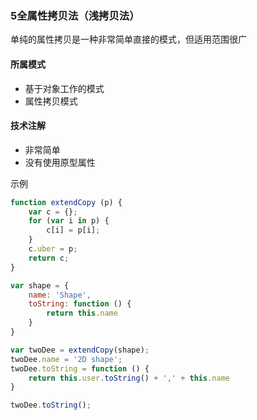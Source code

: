 ### 5全属性拷贝法（浅拷贝法）
单纯的属性拷贝是一种非常简单直接的模式，但适用范围很广
#### 所属模式
* 基于对象工作的模式
* 属性拷贝模式

#### 技术注解
* 非常简单
* 没有使用原型属性

示例

```` javascript
function extendCopy (p) {
    var c = {};
    for (var i in p) {
        c[i] = p[i];
    }
    c.uber = p;
    return c;
}

var shape = {
    name: 'Shape',
    toString: function () {
        return this.name
    }
}

var twoDee = extendCopy(shape);
twoDee.name = '2D shape';
twoDee.toString = function () {
    return this.user.toString() + ',' + this.name
}

twoDee.toString();
````